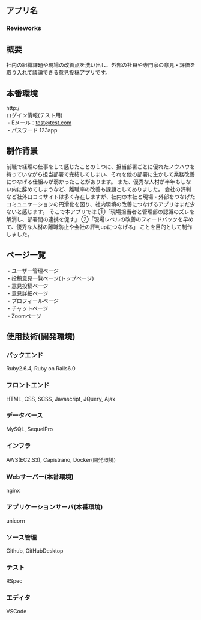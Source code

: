 ## アプリ名
### Revieworks

## 概要
社内の組織課題や現場の改善点を洗い出し、外部の社員や専門家の意見・評価を取り入れて議論できる意見投稿アプリです。

## 本番環境
http:/ <br>
ログイン情報(テスト用) <br>
・Eメール：test@test.com <br>
・パスワード 123app

## 制作背景
前職で経理の仕事をして感じたことの１つに、担当部署ごとに優れたノウハウを持っていながら担当部署で完結してしまい、それを他の部署に生かして業務改善につなげる仕組みが弱かったことがあります。
また、優秀な人材が半年もしない内に辞めてしまうなど、離職率の改善も課題としてありました。
会社の評判など社外口コミサイトは多く存在しますが、社内の本社と現場・外部をつなげたコミュニケーションの円滑化を図り、社内環境の改善につなげるアプリはまだ少ないと感じます。
そこで本アプリでは
①「現場担当者と管理部の認識のズレを解消し、部署間の連携を促す」
②「現場レベルの改善のフィードバックを早めて、優秀な人材の離職防止や会社の評判upにつなげる」
ことを目的として制作しました。

## ページ一覧
・ユーザー管理ページ <br>
・投稿意見一覧ページ(トップページ)  <br>
・意見投稿ページ  <br>
・意見詳細ページ  <br>
・プロフィールページ  <br>
・チャットページ  <br>
・Zoomページ  <br>

## 使用技術(開発環境)
### バックエンド
Ruby2.6.4, Ruby on Rails6.0
### フロントエンド
HTML, CSS, SCSS, Javascript, JQuery, Ajax
### データベース
MySQL, SequelPro
### インフラ
AWS(EC2,S3), Capistrano, Docker(開発環境)
### Webサーバー(本番環境)
nginx
### アプリケーションサーバ(本番環境)
unicorn
### ソース管理
Github, GitHubDesktop
### テスト
RSpec
### エディタ
VSCode
